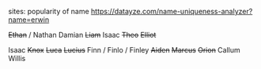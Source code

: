 sites:
popularity of name https://datayze.com/name-uniqueness-analyzer?name=erwin


~~Ethan~~ / Nathan
Damian
~~Liam~~
Isaac
~~Theo~~
~~Elliot~~


Isaac
~~Knox~~
~~Luca~~
~~Lucius~~
Finn / Finlo / Finley
~~Aiden~~
~~Marcus~~
~~Orion~~
Callum
Willis


